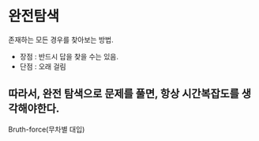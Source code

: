 # 완전탐색

존재하는 모든 경우를  찾아보는 방법.

- 장점 : 반드시 답을 찾을 수는 있음.
- 단점 : 오래 걸림

## 따라서, 완전 탐색으로 문제를 풀면, 항상 시간복잡도를 생각해야한다.

Bruth-force(무차별 대입)
